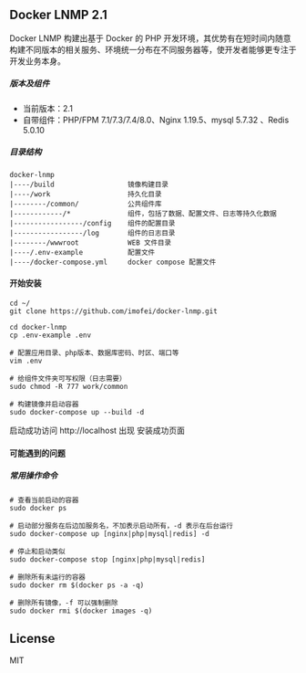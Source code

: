 ## Docker LNMP 2.1

Docker LNMP 构建出基于 Docker 的 PHP 开发环境，其优势有在短时间内随意构建不同版本的相关服务、环境统一分布在不同服务器等，使开发者能够更专注于开发业务本身。

##### 版本及组件

* 当前版本：2.1
* 自带组件：PHP/FPM 7.1/7.3/7.4/8.0、Nginx 1.19.5、mysql 5.7.32 、Redis 5.0.10
##### 目录结构

    docker-lnmp
    |----/build                  镜像构建目录
    |----/work                   持久化目录
    |--------/common/            公共组件库
    |------------/*              组件，包括了数据、配置文件、日志等持久化数据
    |-----------------/config    组件的配置目录
    |-----------------/log       组件的日志目录
    |--------/wwwroot            WEB 文件目录
    |----/.env-example           配置文件
    |----/docker-compose.yml     docker compose 配置文件

#### 开始安装


    cd ~/
    git clone https://github.com/imofei/docker-lnmp.git

    cd docker-lnmp
    cp .env-example .env

    # 配置应用目录、php版本、数据库密码、时区、端口等
    vim .env
    
    # 给组件文件夹可写权限（日志需要）
    sudo chmod -R 777 work/common

    # 构建镜像并启动容器
    sudo docker-compose up --build -d

启动成功访问 http://localhost 出现 安装成功页面

#### 可能遇到的问题

##### 常用操作命令

    # 查看当前启动的容器
    sudo docker ps
    
    # 启动部分服务在后边加服务名，不加表示启动所有，-d 表示在后台运行
    sudo docker-compose up [nginx|php|mysql|redis] -d
    
    # 停止和启动类似
    sudo docker-compose stop [nginx|php|mysql|redis]

    # 删除所有未运行的容器
    sudo docker rm $(docker ps -a -q)

    # 删除所有镜像，-f 可以强制删除
    sudo docker rmi $(docker images -q)

## License

MIT
